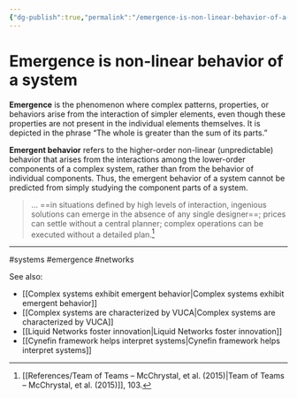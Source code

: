 ```yaml
---
{"dg-publish":true,"permalink":"/emergence-is-non-linear-behavior-of-a-system/"}
---
```


# Emergence is non-linear behavior of a system


**Emergence** is the phenomenon where complex patterns, properties, or behaviors arise from the interaction of simpler elements, even though these properties are not present in the individual elements themselves. It is depicted in the phrase “The whole is greater than the sum of its parts.” 

**Emergent behavior** refers to the higher-order non-linear (unpredictable) behavior that arises from the interactions among the lower-order components of a complex system, rather than from the behavior of individual components. Thus, the emergent behavior of a system cannot be predicted from simply studying the component parts of a system.

> … ==in situations defined by high levels of interaction, ingenious solutions can emerge in the absence of any single designer==; prices can settle without a central planner; complex operations can be executed without a detailed plan.[^1]

---
#systems #emergence #networks 

See also:
- [[Complex systems exhibit emergent behavior\|Complex systems exhibit emergent behavior]]
- [[Complex systems are characterized by VUCA\|Complex systems are characterized by VUCA]]
- [[Liquid Networks foster innovation\|Liquid Networks foster innovation]]
- [[Cynefin framework helps interpret systems\|Cynefin framework helps interpret systems]]

[^1]: [[References/Team of Teams – McChrystal, et al. (2015)\|Team of Teams – McChrystal, et al. (2015)]], 103.
